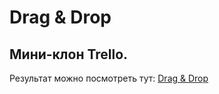 # Drag & Drop
## Мини-клон Trello.
Результат можно посмотреть тут: 
[Drag & Drop](https://alekseeva-t-v.github.io/drag-drop/)
